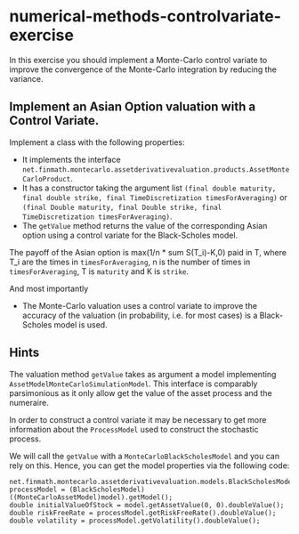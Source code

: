 # numerical-methods-controlvariate-exercise

In this exercise you should implement a Monte-Carlo control variate to improve
the convergence of the Monte-Carlo integration by reducing the variance.

## Implement an Asian Option valuation with a Control Variate.

Implement a class with the following properties:

- It implements the interface `net.finmath.montecarlo.assetderivativevaluation.products.AssetMonteCarloProduct`.
- It has a constructor taking the argument list `(final double maturity, final double strike, final TimeDiscretization timesForAveraging)`
or `(final Double maturity, final Double strike, final TimeDiscretization timesForAveraging)`.
- The `getValue` method returns the value of the corresponding Asian option using a control variate
for the Black-Scholes model.

The payoff of the Asian option is max(1/n * sum S(T_i)-K,0) paid in T, where T_i are the times in `timesForAveraging`, n is the number of times in `timesForAveraging`, T is `maturity` and K is `strike`.

And most importantly

- The Monte-Carlo valuation uses a control variate to improve the accuracy of the valuation
(in probability, i.e. for most cases) is a Black-Scholes model is used.


## Hints

The valuation method `getValue` takes as argument a model implementing `AssetModelMonteCarloSimulationModel`.
This interface is comparably parsimonious as it only allow get the value of the asset process
and the numeraire.

In order to construct a control variate it may be necessary to get more information about
the `ProcessModel` used to construct the stochastic process.

We will call the `getValue` with a `MonteCarloBlackScholesModel` and you can rely on this. Hence, you can
get the model properties via the following code:

	net.finmath.montecarlo.assetderivativevaluation.models.BlackScholesModel processModel = (BlackScholesModel) ((MonteCarloAssetModel)model).getModel();
	double initialValueOfStock = model.getAssetValue(0, 0).doubleValue();
	double riskFreeRate = processModel.getRiskFreeRate().doubleValue();
	double volatility = processModel.getVolatility().doubleValue();

